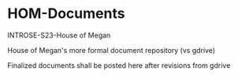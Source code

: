 # HOM-Documents
INTROSE-S23-House of Megan

House of Megan's more formal document repository (vs gdrive)

Finalized documents shall be posted here after revisions from gdrive
